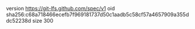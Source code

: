 version https://git-lfs.github.com/spec/v1
oid sha256:c68a718466ecefb7f969181737d50c1aadb5c58cf57a4657909a355ddc52238d
size 300
